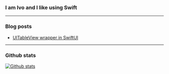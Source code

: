 ### I am Ivo and I like using Swift

--- 

### Blog posts
<!-- BLOG-POST-LIST:START -->
- [UITableView wrapper in SwiftUI](https://swiftwithivo.com/uitableview-wrapper-in-swiftui/)
<!-- BLOG-POST-LIST:END -->

---
### Github stats
[![Github stats](https://github-readme-stats.vercel.app/api?username=smeshko&count_private=true&show_icons=true&theme=dark)](https://github.com/anuraghazra/github-readme-stats)
